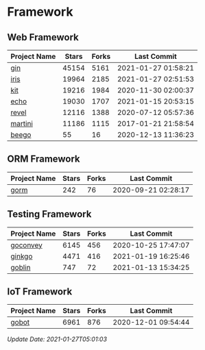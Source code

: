 # Framework

## Web Framework
| Project Name | Stars | Forks | Last Commit |
| ------------ | ----- | ----- | ----------- |
| [gin](https://github.com/gin-gonic/gin) | 45154 | 5161 | 2021-01-27 01:58:21 |
| [iris](https://github.com/kataras/iris) | 19964 | 2185 | 2021-01-27 02:51:53 |
| [kit](https://github.com/go-kit/kit) | 19216 | 1984 | 2020-11-30 02:00:37 |
| [echo](https://github.com/labstack/echo) | 19030 | 1707 | 2021-01-15 20:53:15 |
| [revel](https://github.com/revel/revel) | 12116 | 1388 | 2020-07-12 05:57:36 |
| [martini](https://github.com/go-martini/martini) | 11186 | 1115 | 2017-01-21 21:58:54 |
| [beego](https://github.com/astaxie/beego) | 55 | 16 | 2020-12-13 11:36:23 |

## ORM Framework
| Project Name | Stars | Forks | Last Commit |
| ------------ | ----- | ----- | ----------- |
| [gorm](https://github.com/jinzhu/gorm) | 242 | 76 | 2020-09-21 02:28:17 |

## Testing Framework
| Project Name | Stars | Forks | Last Commit |
| ------------ | ----- | ----- | ----------- |
| [goconvey](https://github.com/smartystreets/goconvey) | 6145 | 456 | 2020-10-25 17:47:07 |
| [ginkgo](https://github.com/onsi/ginkgo) | 4471 | 416 | 2021-01-19 16:25:46 |
| [goblin](https://github.com/franela/goblin) | 747 | 72 | 2021-01-13 15:34:25 |

## IoT Framework
| Project Name | Stars | Forks | Last Commit |
| ------------ | ----- | ----- | ----------- |
| [gobot](https://github.com/hybridgroup/gobot) | 6961 | 876 | 2020-12-01 09:54:44 |

*Update Date: 2021-01-27T05:01:03*